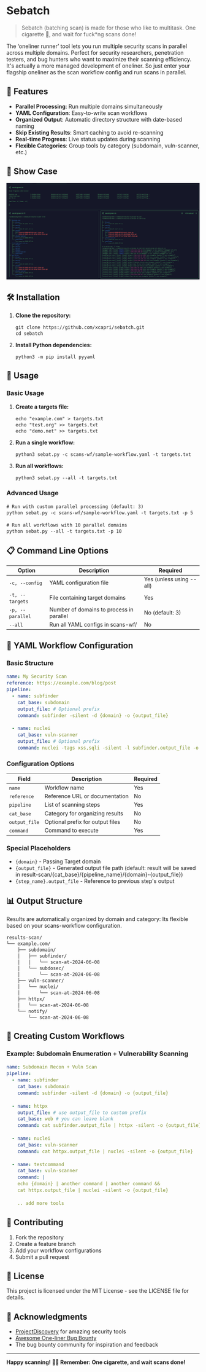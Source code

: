 # Sebatch 
> Sebatch (batching scan) is made for those who like to multitask. One cigarette 🚬, and wait for fuck*ng scans done!

The ‘oneliner runner’ tool lets you run multiple security scans in parallel across multiple domains. Perfect for security researchers, penetration testers, and bug hunters who want to maximize their scanning efficiency. It's actually a more managed development of oneliner. So just enter your flagship oneliner as the scan workflow config and run scans in parallel.

## 🚀 Features

- **Parallel Processing**: Run multiple domains simultaneously
- **YAML Configuration**: Easy-to-write scan workflows
- **Organized Output**: Automatic directory structure with date-based naming
- **Skip Existing Results**: Smart caching to avoid re-scanning
- **Real-time Progress**: Live status updates during scanning
- **Flexible Categories**: Group tools by category (subdomain, vuln-scanner, etc.)

## 👀 Show Case

![Sebatch Showcase](docs/sc.png)

## 🛠️ Installation

1. **Clone the repository:**
   ```
   git clone https://github.com/xcapri/sebatch.git
   cd sebatch
   ```

2. **Install Python dependencies:**
   ```
   python3 -m pip install pyyaml
   ```

## 📝 Usage

### Basic Usage

1. **Create a targets file:**
   ```
   echo "example.com" > targets.txt
   echo "test.org" >> targets.txt
   echo "demo.net" >> targets.txt
   ```

2. **Run a single workflow:**
   ```
   python3 sebat.py -c scans-wf/sample-workflow.yaml -t targets.txt
   ```

3. **Run all workflows:**
   ```
   python3 sebat.py --all -t targets.txt
   ```

### Advanced Usage

```
# Run with custom parallel processing (default: 3)
python sebat.py -c scans-wf/sample-workflow.yaml -t targets.txt -p 5

# Run all workflows with 10 parallel domains
python sebat.py --all -t targets.txt -p 10
```

## 📋 Command Line Options

| Option | Description | Required |
|--------|-------------|----------|
| `-c, --config` | YAML configuration file | Yes (unless using --all) |
| `-t, --targets` | File containing target domains | Yes |
| `-p, --parallel` | Number of domains to process in parallel | No (default: 3) |
| `--all` | Run all YAML configs in scans-wf/ | No |

## 📄 YAML Workflow Configuration

### Basic Structure

```yaml
name: My Security Scan
reference: https://example.com/blog/post
pipeline:
  - name: subfinder
    cat_base: subdomain
    output_file: # Optional prefix
    command: subfinder -silent -d {domain} -o {output_file}
  
  - name: nuclei
    cat_base: vuln-scanner
    output_file: # Optional prefix
    command: nuclei -tags xss,sqli -silent -l subfinder.output_file -o {output_file}
```

### Configuration Options

| Field | Description | Required |
|-------|-------------|----------|
| `name` | Workflow name | Yes |
| `reference` | Reference URL or documentation | No |
| `pipeline` | List of scanning steps | Yes |
| `cat_base` | Category for organizing results | No |
| `output_file` | Optional prefix for output files | No |
| `command` | Command to execute | Yes |

### Special Placeholders

- `{domain}` - Passing Target domain
- `{output_file}` - Generated output file path (default: result will be saved in result-scan/{cat_base}/{pipeline_name}/{domain}-{output_file})
- `{step_name}.output_file` - Reference to previous step's output

## 📊 Output Structure

Results are automatically organized by domain and category:
Its flexible based on your scans-workflow configuration.

```
results-scan/
└── example.com/
    ├── subdomain/
    │   ├── subfinder/
    │   │   └── scan-at-2024-06-08
    │   └── subdosec/
    │       └── scan-at-2024-06-08
    ├── vuln-scanner/
    │   └── nuclei/
    │       └── scan-at-2024-06-08
    ├── httpx/
    │   └── scan-at-2024-06-08
    └── notify/
        └── scan-at-2024-06-08
```

## 🔧 Creating Custom Workflows

### Example: Subdomain Enumeration + Vulnerability Scanning

```yaml
name: Subdomain Recon + Vuln Scan
pipeline:
  - name: subfinder
    cat_base: subdomain
    command: subfinder -silent -d {domain} -o {output_file}
  
  - name: httpx
    output_file: # use output_file to custom prefix
    cat_base: web # you can leave blank
    command: cat subfinder.output_file | httpx -silent -o {output_file}
  
  - name: nuclei
    cat_base: vuln-scanner
    command: cat httpx.output_file | nuclei -silent -o {output_file}

  - name: testcommand
    cat_base: vuln-scanner
    command: |
    echo {domain} | another command | another command &&
    cat httpx.output_file | nuclei -silent -o {output_file}

    .. add more tools 
```


## 🤝 Contributing

1. Fork the repository
2. Create a feature branch
3. Add your workflow configurations
4. Submit a pull request

## 📄 License

This project is licensed under the MIT License - see the LICENSE file for details.

## 🙏 Acknowledgments

- [ProjectDiscovery](https://projectdiscovery.io/) for amazing security tools
- [Awesome One-liner Bug Bounty](https://github.com/dwisiswant0/awesome-oneliner-bugbounty)
- The bug bounty community for inspiration and feedback

---

**Happy scanning! 🚬💨 Remember: One cigarette, and wait scans done!** 
